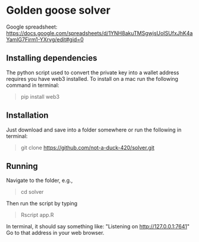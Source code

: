 # Golden goose solver

Google spreadsheet: https://docs.google.com/spreadsheets/d/1YNH8akuTMSgwjsUoISUfxJhK4aYamlG7Firm1-YXrvg/edit#gid=0

## Installing dependencies
 The python script used to convert the private key into a wallet address requires you have web3 installed.
 To install on a mac run the following command in terminal:
 > pip install web3

## Installation
Just download and save into a folder somewhere or run the following in terminal:
> git clone https://github.com/not-a-duck-420/solver.git

## Running
Navigate to the folder, e.g., 
> cd solver

Then run the script by typing
> Rscript app.R

In terminal, it should say something like: "Listening on http://127.0.0.1:7641"
Go to that address in your web browser.

